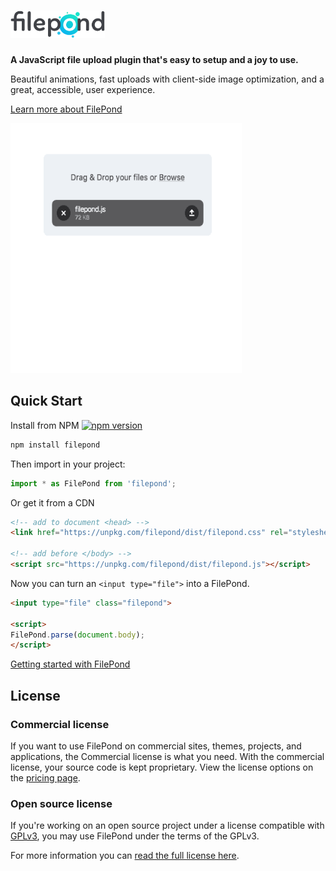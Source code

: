 # <img src="https://github.com/pqina/filepond-github-assets/blob/master/logo.svg" height="44" alt="FilePond"/>

**A JavaScript file upload plugin that's easy to setup and a joy to use.**

Beautiful animations, fast uploads with client-side image optimization, and a great, accessible, user experience.

[Learn more about FilePond](https://pqina.nl/filepond)


<img src="https://github.com/pqina/filepond-github-assets/blob/master/filepond-animation-01.gif" width="370" height="400" alt=""/>


## Quick Start

Install from NPM [![npm version](https://badge.fury.io/js/filepond.svg)](https://badge.fury.io/js/filepond)
```bash
npm install filepond
```

Then import in your project:

```js
import * as FilePond from 'filepond';
```

Or get it from a CDN

```html
<!-- add to document <head> -->
<link href="https://unpkg.com/filepond/dist/filepond.css" rel="stylesheet">

<!-- add before </body> -->
<script src="https://unpkg.com/filepond/dist/filepond.js"></script>
```

Now you can turn an `<input type="file">` into a FilePond.

```html
<input type="file" class="filepond">

<script>
FilePond.parse(document.body);
</script>
```

[Getting started with FilePond](https://pqina.nl/filepond/docs/patterns/getting-started/)


## License

### Commercial license

If you want to use FilePond on commercial sites, themes, projects, and applications, the Commercial license is what you need. With the commercial license, your source code is kept proprietary. View the license options on the [pricing page](https://pqina.nl/filepond/pricing.html#commercial-license).

### Open source license

If you're working on an open source project under a license compatible with [GPLv3](https://opensource.org/licenses/GPL-3.0), you may use FilePond under the terms of the GPLv3.

For more information you can [read the full license here](https://pqina.nl/filepond/license).
